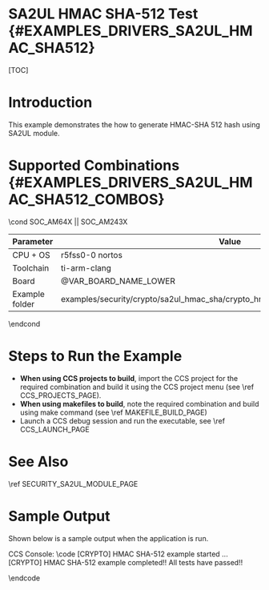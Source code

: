 # SA2UL HMAC SHA-512 Test {#EXAMPLES_DRIVERS_SA2UL_HMAC_SHA512}

[TOC]

# Introduction

This example demonstrates the how to generate HMAC-SHA 512 hash using SA2UL module.

# Supported Combinations {#EXAMPLES_DRIVERS_SA2UL_HMAC_SHA512_COMBOS}

\cond SOC_AM64X || SOC_AM243X

 Parameter      | Value
 ---------------|-----------
 CPU + OS       | r5fss0-0 nortos
 Toolchain      | ti-arm-clang
 Board          | @VAR_BOARD_NAME_LOWER
 Example folder | examples/security/crypto/sa2ul_hmac_sha/crypto_hmac_sha512/crypto_hmac_sha512.c

\endcond

# Steps to Run the Example

- **When using CCS projects to build**, import the CCS project for the required combination
  and build it using the CCS project menu (see \ref CCS_PROJECTS_PAGE).
- **When using makefiles to build**, note the required combination and build using
  make command (see \ref MAKEFILE_BUILD_PAGE)
- Launch a CCS debug session and run the executable, see \ref CCS_LAUNCH_PAGE

# See Also

\ref SECURITY_SA2UL_MODULE_PAGE

# Sample Output

Shown below is a sample output when the application is run.


CCS Console:
\code
[CRYPTO] HMAC SHA-512 example started ...
[CRYPTO] HMAC SHA-512 example completed!!
All tests have passed!!

\endcode


